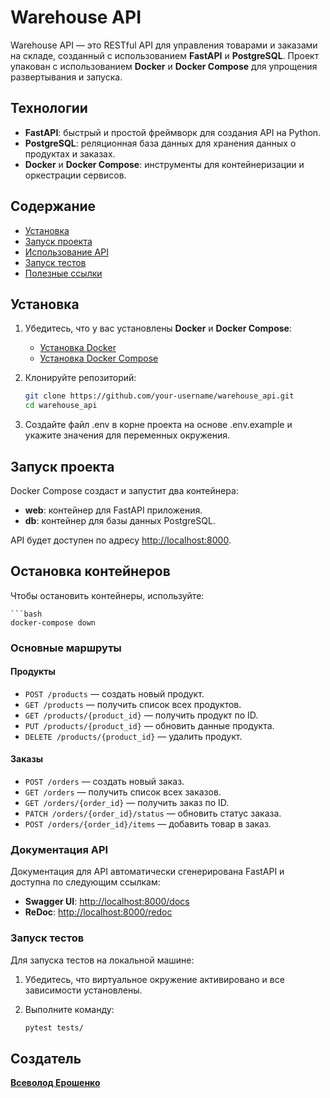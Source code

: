 # Warehouse API

Warehouse API — это RESTful API для управления товарами и заказами на складе, созданный с использованием **FastAPI** и **PostgreSQL**. Проект упакован с использованием **Docker** и **Docker Compose** для упрощения развертывания и запуска.

## Технологии

- **FastAPI**: быстрый и простой фреймворк для создания API на Python.
- **PostgreSQL**: реляционная база данных для хранения данных о продуктах и заказах.
- **Docker** и **Docker Compose**: инструменты для контейнеризации и оркестрации сервисов.

## Содержание

- [Установка](#установка)
- [Запуск проекта](#запуск-проекта)
- [Использование API](#использование-api)
- [Запуск тестов](#запуск-тестов)
- [Полезные ссылки](#полезные-ссылки)
  
## Установка

1. Убедитесь, что у вас установлены **Docker** и **Docker Compose**:
   - [Установка Docker](https://docs.docker.com/get-docker/)
   - [Установка Docker Compose](https://docs.docker.com/compose/install/)

2. Клонируйте репозиторий:
   ```bash
   git clone https://github.com/your-username/warehouse_api.git
   cd warehouse_api

3. Создайте файл .env в корне проекта на основе .env.example и укажите значения для переменных окружения.

## Запуск проекта

Docker Compose создаст и запустит два контейнера:

- **web**: контейнер для FastAPI приложения.
- **db**: контейнер для базы данных PostgreSQL.

API будет доступен по адресу [http://localhost:8000](http://localhost:8000).

## Остановка контейнеров

Чтобы остановить контейнеры, используйте:

    ```bash
    docker-compose down

### Основные маршруты

#### Продукты
- `POST /products` — создать новый продукт.
- `GET /products` — получить список всех продуктов.
- `GET /products/{product_id}` — получить продукт по ID.
- `PUT /products/{product_id}` — обновить данные продукта.
- `DELETE /products/{product_id}` — удалить продукт.

#### Заказы
- `POST /orders` — создать новый заказ.
- `GET /orders` — получить список всех заказов.
- `GET /orders/{order_id}` — получить заказ по ID.
- `PATCH /orders/{order_id}/status` — обновить статус заказа.
- `POST /orders/{order_id}/items` — добавить товар в заказ.

### Документация API

Документация для API автоматически сгенерирована FastAPI и доступна по следующим ссылкам:
- **Swagger UI**: [http://localhost:8000/docs](http://localhost:8000/docs)
- **ReDoc**: [http://localhost:8000/redoc](http://localhost:8000/redoc)

### Запуск тестов

Для запуска тестов на локальной машине:

1. Убедитесь, что виртуальное окружение активировано и все зависимости установлены.
2. Выполните команду:

   ```bash
   pytest tests/

## Создатель

**[Всеволод Ерошенко](https://github.com/prodgeti)**